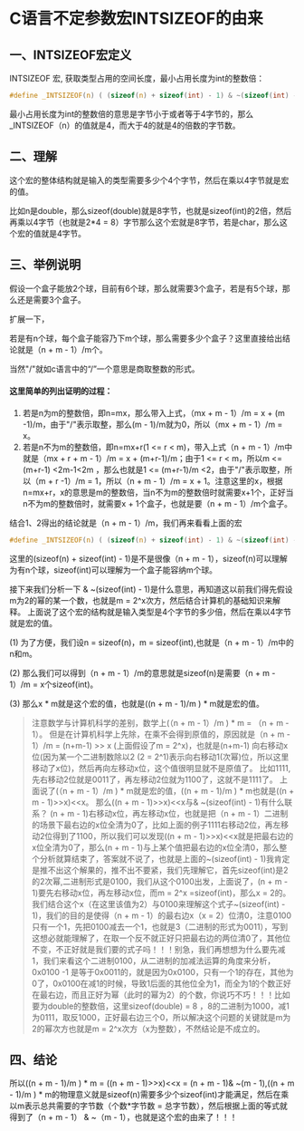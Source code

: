 # C语言不定参数宏INTSIZEOF的由来
## 一、INTSIZEOF宏定义
INTSIZEOF 宏, 获取类型占用的空间长度，最小占用长度为int的整数倍：
```C
#define _INTSIZEOF(n) ( (sizeof(n) + sizeof(int) - 1) & ~(sizeof(int) - 1) )
```
最小占用长度为int的整数倍的意思是字节小于或者等于4字节的，那么_INTSIZEOF（n）的值就是4，而大于4的就是4的倍数的字节数。
## 二、理解
这个宏的整体结构就是输入的类型需要多少个4个字节，然后在乘以4字节就是宏的值。

比如n是double，那么sizeof(double)就是8字节，也就是sizeof(int)的2倍，然后再乘以4字节（也就是2*4 = 8）字节那么这个宏就是8字节，若是char，那么这个宏的值就是4字节。

## 三、举例说明
假设一个盒子能放2个球，目前有6个球，那么就需要3个盒子，若是有5个球，那么还是需要3个盒子。

扩展一下，

若是有n个球，每个盒子能容乃下m个球，那么需要多少个盒子？这里直接给出结论就是（n + m - 1）/m个。

当然"/"就如c语言中的“/”一个意思是商取整数的形式。

#### 这里简单的列出证明的过程：
1. 若是n为m的整数倍，即n=mx，那么带入上式，（mx + m - 1）/m = x + (m -1)/m，由于"/"表示取整，那么(m - 1)/m就为0，所以（mx + m - 1）/m = x。
2. 若是n不为m的整数倍，即n=mx+r(1 <= r < m)，带入上式（n + m - 1）/m中就是（mx + r + m - 1）/m = x + (m+r-1)/m；由于1 <= r < m，所以m <= (m+r-1) <2m-1<2m ，那么也就是1 <= (m+r-1)/m <2，由于"/"表示取整，所以（m + r -1）/m = 1，所以（n + m - 1）/m = x + 1。注意这里的x，根据n=mx+r，x的意思是m的整数倍，当n不为m的整数倍时就需要x+1个，正好当n不为m的整数倍时，就需要x + 1个盒子，也就是要（n + m - 1）/m个盒子。

结合1、2得出的结论就是（n + m - 1）/m，我们再来看看上面的宏
```C
#define _INTSIZEOF(n) ( (sizeof(n) + sizeof(int) - 1) & ~(sizeof(int) - 1) )
```
这里的(sizeof(n) + sizeof(int) - 1)是不是很像（n + m - 1），sizeof(n)可以理解为有n个球，sizeof(int)可以理解为一个盒子能容纳m个球。

接下来我们分析一下 & ~(sizeof(int) - 1)是什么意思，再知道这以前我们得先假设m为2的幂的某一个数，也就是m = 2^x次方，然后结合计算机的基础知识来解释。
上面说了这个宏的结构就是输入类型是4个字节的多少倍，然后在乘以4字节就是宏的值。

(1) 为了方便，我们设n = sizeof(n)，m = sizeof(int),也就是（n + m - 1）/m中的n和m。

(2) 那么我们可以得到（n + m - 1）/m的意思就是sizeof(n)是需要（n + m - 1）/m = x个sizeof(int)。

(3) 那么x * m就是这个宏的值，也就是((n + m - 1)/m ) * m就是宏的值。

>注意数学与计算机科学的差别，数学上(（n + m - 1）/m ) * m = （n + m - 1）。
>但是在计算机科学上先除，在乘不会得到原值的，原因就是（n + m - 1）/m = (n+m-1) >> x (上面假设了m = 2^x)，也就是(n+m-1) 向右移动x位(因为某一个二进制数除以2 (2 = 2^1)表示向右移动1(次幂)位，所以这里移动了x位)，然后再向左移动x位，这个值很明显就不是原值了。
>比如1111,先右移动2位就是0011了，再左移动2位就为1100了，这就不是1111了。
>上面说了(（n + m - 1）/m ) * m就是宏的值，((n + m - 1)/m ) * m也就是((n + m - 1)>>x)<<x。
>那么((n + m - 1)>>x)<<x与& ~(sizeof(int) - 1)有什么联系？
>(n + m - 1)右移动x位，再左移动x位，也就是把（n + m - 1）二进制的场景下最右边的x位全清为0了，比如上面的例子1111右移动2位，再左移动2位得到了1100，所以我们可以发现((n + m - 1)>>x)<<x就是把最右边的x位全清为0了，那么(n + m - 1)与上某个值把最右边的x位全清0，那么整个分析就算结束了，答案就不说了，也就是上面的~(sizeof(int) - 1)我肯定是推不出这个解果的，推不出不要紧，我们先理解它，首先sizeof(int)是2的2次幂,二进制形式是0100，我们从这个0100出发，上面说了，(n + m - 1)要先右移动x位，再左移动x位，而m = 2^x =sizeof(int)，那么x = 2的。我们结合这个x（在这里该值为2）与0100来理解这个式子~(sizeof(int) - 1)，我们的目的是使得（n + m - 1）的最右边x（x = 2）位清0，注意0100只有一个1，先把0100减去一个1，也就是3（二进制的形式为0011），写到这想必就能理解了，在取一个反不就正好只把最右边的两位清0了，其他位不变，不正好就是我们要的式子吗！！！别急，我们再想想为什么要先减1，我们来看这个二进制0100，从二进制的加减法运算的角度来分析，0x0100 -1 是等于0x0011的，就是因为0x0100，只有一个1的存在，其他为0了，0x0100在减1的时候，导致1后面的其他位全为1，而全为1的个数正好在最右边，而且正好为幂（此时的幂为2）的个数，你说巧不巧！！！比如要为double的整数倍，这里sizeof(double) = 8 ，8的二进制为1000，减1为0111，取反1000，正好最右边三个0，所以解决这个问题的关键就是m为2的幂次方也就是m = 2^x次方（x为整数），不然结论是不成立的。

## 四、结论
所以((n + m - 1)/m ) * m = ((n + m - 1)>>x)<<x = (n + m - 1)& ~(m - 1),((n + m - 1)/m ) * m的物理意义就是sizeof(n)需要多少个sizeof(int)才能满足，然后在乘以m表示总共需要的字节数（个数*字节数 = 总字节数），然后根据上面的等式就得到了（n + m - 1） & ~（m - 1），也就是这个宏的由来了！！！
